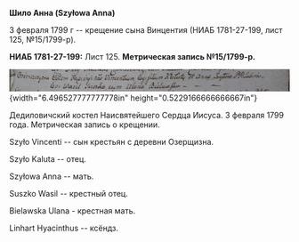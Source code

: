 **Шило Анна (Szyłowa Anna)**

3 февраля 1799 г -- крещение сына Винцентия (НИАБ 1781-27-199, лист 125,
№15/1799-р).

**НИАБ 1781-27-199:** Лист 125. **Метрическая запись №15/1799-р.**

![](./media/96ab885a1ca9675921ee95ae3d07c0d398cb123c.png){width="6.496527777777778in"
height="0.5229166666666667in"}

Дедиловичский костел Наисвятейшего Сердца Иисуса. 3 февраля 1799 года.
Метрическая запись о крещении.

Szyło Vincenti -- сын крестьян с деревни Озерщизна.

Szyło Kaluta -- отец.

Szyłowa Anna -- мать.

Suszko Wasil -- крестный отец.

Bielawska Ulana - крестная мать.

Linhart Hyacinthus -- ксёндз.
